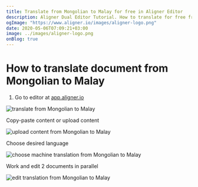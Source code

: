 ```yaml
---
title: Translate from Mongolian to Malay for free in Aligner Editor
description: Aligner Dual Editor Tutorial. How to translate for free from Mongolian to Malay. Aligner is multilingual document management platform. 
ogImage: "https://www.aligner.io/images/aligner-logo.png"
date: 2020-05-06T07:09:21+03:00
image: ../images/aligner-logo.png
onBlog: true
---
```


# How to translate document from Mongolian to Malay

1. Go to editor at [app.aligner.io](https://app.aligner.io "Aligner App web page")

![translate from Mongolian to Malay](../aligner-blank-editor.png "translate from Mongolian to Malay")

Copy-paste content or upload content

![upload content from Mongolian to Malay](../aligner-uploaded-document.png "upload content from Mongolian to Malay")

Choose desired language

![choose machine translation from Mongolian to Malay](../aligner-language-dropdown.png "choose machine translation from Mongolian to Malay")

Work and edit 2 documents in parallel

![edit translation from Mongolian to Malay](../aligner-double-sitded-editor.png "edit translation from Mongolian to Malay")

